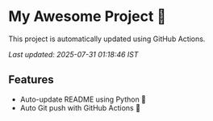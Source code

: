 # My Awesome Project 🚀

This project is automatically updated using GitHub Actions.

_Last updated: 2025-07-31 01:18:46 IST_

## Features
- Auto-update README using Python 🐍
- Auto Git push with GitHub Actions 🤖
